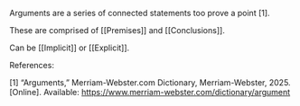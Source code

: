 Arguments are a series of connected statements too prove a point [1].

These are comprised of [[Premises]] and [[Conclusions]]. 

Can be [[Implicit]] or [[Explicit]]. 

References:

[1]  “Arguments,” Merriam-Webster.com Dictionary, Merriam-Webster, 2025. [Online]. Available: https://www.merriam-webster.com/dictionary/argument